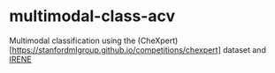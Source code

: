 # multimodal-class-acv
Multimodal classification using the (CheXpert)[https://stanfordmlgroup.github.io/competitions/chexpert] dataset and [IRENE](https://www.nature.com/articles/s41551-023-01045-x)

